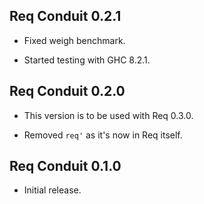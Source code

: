 ## Req Conduit 0.2.1

* Fixed weigh benchmark.

* Started testing with GHC 8.2.1.

## Req Conduit 0.2.0

* This version is to be used with Req 0.3.0.

* Removed `req'` as it's now in Req itself.

## Req Conduit 0.1.0

* Initial release.
